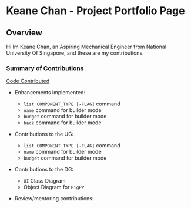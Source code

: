 # Keane Chan - Project Portfolio Page

## Overview

Hi Im Keane Chan, an Aspiring Mechanical Engineer from National University Of Singapore, and these are my contributions.

### Summary of Contributions
[Code Contributed]()

- Enhancements implemented:
  - `list COMPONENT_TYPE [-FLAG]` command 
  - `name` command for builder mode
  - `budget` command for builder mode
  - `back` command for builder mode
- Contributions to the UG:
  -  `list COMPONENT_TYPE [-FLAG]` command
  - `name` command for builder mode
  - `budget` command for builder mode
  
- Contributions to the DG:
  - `UI` Class Diagram
  - Object Diagram for `BigPP`

- Review/mentoring contributions: